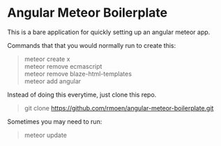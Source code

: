 Angular Meteor Boilerplate
======================

This is a bare application for quickly setting up an angular meteor app.

Commands that that you would normally run to create this:
    

> meteor create x  
 meteor remove ecmascript  
 meteor remove blaze-html-templates  
 meteor add angular 

Instead of doing this everytime, just clone this repo.
>git clone https://github.com/rmoen/angular-meteor-boilerplate.git

Sometimes you may need to run:
>meteor update               

